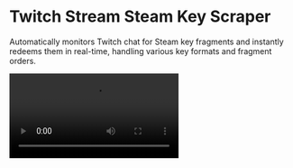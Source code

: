 # Twitch Stream Steam Key Scraper

Automatically monitors Twitch chat for Steam key fragments and instantly redeems them in real-time, handling various key formats and fragment orders.

<video src="https://drive.google.com/file/d/1aqgWHf2PR7yQGccIW0plUY51-0ZjYsIM/view?usp=sharing" width="300" />
  
## Features
- Real-time key detection and redemption
- Handles multiple key formats:
  - Full keys (with or without spaces)
  - Individual fragments
  - Spaced fragments
  - Reverse order fragments
- Colored terminal output:
  - Channel owner's messages in yellow
  - Key fragments in red
  - Success messages in green
- Keyboard controls for quick adjustments
- Automatic Steam window management

## Prerequisites
- Python 3.6+
- Steam client installed
- Twitch account with chat access
- OAuth token from https://twitchtokengenerator.com

## Installation

1. Clone or download this repository

2. Install dependencies:
```bash
pip install -r requirements.txt
```

3. Create a `.env` file:
```properties
CHANNEL_NAME=channel_to_monitor    # e.g., FiraxisGames
OAUTH_TOKEN=oauth:xxxxx            # From twitchtokengenerator.com
```

## Required Window Setup

1. Steam Window:
   - Open Steam
   - Click "Games" menu → "Activate a Product on Steam..."
   - Click through to the "Product Code" entry screen
   - **Critical:** Ensure cursor is in the code entry box

2. Twitch Window:
   - Open browser to twitch.tv/CHANNEL_NAME
   - Keep stream page open (focus not required)

## Key Processing Capabilities

The bot handles all common key distribution methods:

1. Full Key Detection:
```
FiraxisGames: XXAXX-XXBXX-XXCXX
[Bot instantly pastes complete key and presses Enter]
```

2. Standard Fragment Order:
```
FiraxisGames: XXAXX
[Bot pastes: XXAXX-]

FiraxisGames: XXBXX
[Bot pastes: XXBXX-]

FiraxisGames: XXCXX
[Bot pastes: XXCXX + Enter]
```

3. Spaced Fragments:
```
FiraxisGames: X X A X X
[Bot cleans and pastes: XXAXX-]

FiraxisGames: X X B X X
[Bot cleans and pastes: XXBXX-]

FiraxisGames: X X C X X
[Bot cleans and pastes: XXCXX + Enter]
```

4. Reverse Fragment Order:
```
[Press 'R' to enable reverse order]

FiraxisGames: XXCXX
[Bot adds to start: XXCXX]

FiraxisGames: XXBXX
[Bot adds to start: XXBXX-XXCXX]

FiraxisGames: XXAXX
[Bot completes: XXAXX-XXBXX-XXCXX + Enter]
```

## Controls

- **'R' Key**: Toggle reverse fragment order
  - Press when streamer announces reverse order
  - Press again to return to normal order
- **Ctrl+C**: Stop the bot

## Terminal Output

Monitor the terminal for:
- Bot initialization (green)
- Channel connection status (cyan)
- Chat messages:
  - Channel owner's name in yellow
  - Key fragments in red
  - Success messages in green
- Order toggle status (cyan)

## Configuration

Settings in `config.py`:
```python
KEY_FRAGMENT_LENGTH = 5    # Length of each fragment
REQUIRED_FRAGMENTS = 3     # Fragments needed for full key
PASTE_DELAY = 0.1         # Seconds between operations
```

## Pattern Matching

- Full keys: `[A-Z0-9]{5}-[A-Z0-9]{5}-[A-Z0-9]{5}`
- Fragments: `\b[A-Z0-9](?:\s*[A-Z0-9]){4}\b`
  - Matches 5-character sequences
  - Allows optional spaces between characters
  - Word boundaries prevent partial matches

## Error Handling

The bot handles:
- Window focus failures
- Clipboard operation errors
- Invalid key formats
- Incomplete sequences
- Connection issues

## Important Notes

- Keep Steam "Enter Product Code" window open
- Ensure text cursor is in code entry box
- Window focus is handled automatically
- Logs are saved in `logs` directory

## Limitations

- Only processes channel owner's messages
- Requires Steam window to remain open
- Windows OS required for window management
